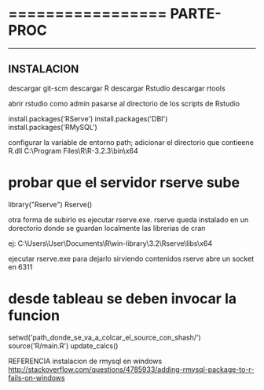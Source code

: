 =================
PARTE-PROC
=====================

----------------------
INSTALACION
----------------------


descargar git-scm
descargar R
descargar Rstudio
descargar rtools

abrir rstudio como admin pasarse al directorio de los scripts de Rstudio

install.packages('RServe')
install.packages('DBI')
install.packages('RMySQL')

configurar la variable de entorno path; adicionar el directorio que contieene R.dll
C:\Program Files\R\R-3.2.3\bin\x64

# probar que el servidor rserve sube

library("Rserve")
Rserve()

otra forma de subirlo es ejecutar rserve.exe.
rserve queda instalado en un dorectorio donde se guardan localmente las librerias de cran

ej: C:\Users\User\Documents\R\win-library\3.2\Rserve\libs\x64

ejecutar rserve.exe para dejarlo sirviendo contenidos
rserve abre un socket en 6311


# desde tableau se deben invocar la funcion

setwd('path_donde_se_va_a_colcar_el_source_con_shash/')
source('R/main.R')
update_calcs()


REFERENCIA
  instalacion de rmysql en windows
  http://stackoverflow.com/questions/4785933/adding-rmysql-package-to-r-fails-on-windows
